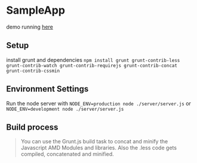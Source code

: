SampleApp
=========================

demo running [here](http://moolen.aries.uberspace.de/boilerplate/)

## Setup

install grunt and dependencies
	```npm install grunt grunt-contrib-less grunt-contrib-watch grunt-contrib-requirejs grunt-contrib-concat grunt-contrib-cssmin```

## Environment Settings
Run the node server with 
	```NODE_ENV=production node ./server/server.js```
or
	```NODE_ENV=development node ./server/server.js```

	
## Build process
> You can use the Grunt.js build task to concat and minify the Javascript AMD Modules and libraries. Also the .less code gets compiled, concatenated and minified.